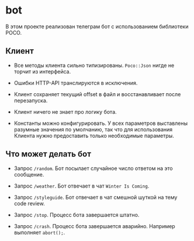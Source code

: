 # bot

В этом проекте реализован телеграм бот с использованием библиотеки POCO.

## Клиент

 * Все методы клиента сильно типизированы. `Poco::Json` нигде не торчит из интерфейса.

 * Ошибки HTTP-API транслируются в исключения.

 * Клиент сохраняет текущий offset в файл и восстанавливает после перезапуска.

 * Клиент ничего не знает про логику бота.

 * Константы можно конфигурировать. У всех параметров выставлены
   разумные значения по умолчанию, так что для использования Клиента нужно
   предоставить только необходимые параметры.

## Что может делать бот

 * Запрос `/random`. Бот посылает случайное число ответом на это сообщение.

 * Запрос `/weather`. Бот отвечает в чат `Winter Is Coming`.

 * Запрос `/styleguide`. Бот отвечает в чат смешной шуткой на тему code review.

 * Запрос `/stop`. Процесс бота завершается штатно.

 * Запрос `/crash`. Процесс бота завершается аварийно. Например выполняет `abort();`.
